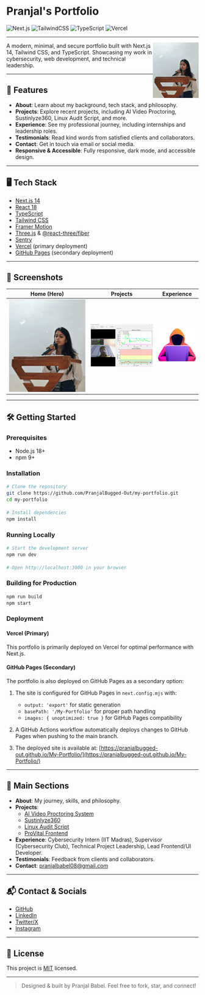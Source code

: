 # Pranjal's Portfolio

![Next.js](https://img.shields.io/badge/Next.js-14.1.4-blue?logo=nextdotjs)
![TailwindCSS](https://img.shields.io/badge/TailwindCSS-3.3.0-38B2AC?logo=tailwindcss)
![TypeScript](https://img.shields.io/badge/TypeScript-5.x-3178C6?logo=typescript)
![Vercel](https://img.shields.io/badge/Deployed%20on-Vercel-black?logo=vercel)

---

<img src="public/profile.jpg" alt="Profile" width="120" align="right" />

A modern, minimal, and secure portfolio built with Next.js 14, Tailwind CSS, and TypeScript. Showcasing my work in cybersecurity, web development, and technical leadership.

---

## 🚀 Features

- **About**: Learn about my background, tech stack, and philosophy.
- **Projects**: Explore recent projects, including AI Video Proctoring, Sustinlyze360, Linux Audit Script, and more.
- **Experience**: See my professional journey, including internships and leadership roles.
- **Testimonials**: Read kind words from satisfied clients and collaborators.
- **Contact**: Get in touch via email or social media.
- **Responsive & Accessible**: Fully responsive, dark mode, and accessible design.

---

## 🖥️ Tech Stack

- [Next.js 14](https://nextjs.org/)
- [React 18](https://react.dev/)
- [TypeScript](https://www.typescriptlang.org/)
- [Tailwind CSS](https://tailwindcss.com/)
- [Framer Motion](https://www.framer.com/motion/)
- [Three.js](https://threejs.org/) & [@react-three/fiber](https://docs.pmnd.rs/react-three-fiber/getting-started/introduction)
- [Sentry](https://sentry.io/welcome/)
- [Vercel](https://vercel.com/) (primary deployment)
- [GitHub Pages](https://pages.github.com/) (secondary deployment)

---

## 📸 Screenshots

| Home (Hero) | Projects | Experience |
|:---:|:---:|:---:|
| ![Hero](public/profile.jpg) | ![Projects](public/mycover.png) | ![Experience](public/exp1.svg) |

---

## 🛠️ Getting Started

### Prerequisites
- Node.js 18+
- npm 9+

### Installation

```bash
# Clone the repository
git clone https://github.com/PranjalBugged-Out/my-portfolio.git
cd my-portfolio

# Install dependencies
npm install
```

### Running Locally

```bash
# Start the development server
npm run dev

# Open http://localhost:3000 in your browser
```

### Building for Production

```bash
npm run build
npm start
```

### Deployment

#### Vercel (Primary)
This portfolio is primarily deployed on Vercel for optimal performance with Next.js.

#### GitHub Pages (Secondary)
The portfolio is also deployed on GitHub Pages as a secondary option:

1. The site is configured for GitHub Pages in `next.config.mjs` with:
   - `output: 'export'` for static generation
   - `basePath: '/My-Portfolio'` for proper path handling
   - `images: { unoptimized: true }` for GitHub Pages compatibility

2. A GitHub Actions workflow automatically deploys changes to GitHub Pages when pushing to the main branch.

3. The deployed site is available at: [https://pranjalbugged-out.github.io/My-Portfolio/](https://pranjalbugged-out.github.io/My-Portfolio/)

---

## 🌟 Main Sections

- **About**: My journey, skills, and philosophy.
- **Projects**: 
  - [AI Video Proctoring System](https://github.com/PranjalBugged-Out/video_proctor.git)
  - [Sustinlyze360](https://github.com/PranjalBugged-Out/Sustinlyze360.git)
  - [Linux Audit Script](https://github.com/PranjalBugged-Out/linux-audit-script.git)
  - [ProVital Frontend](https://github.com/PranjalBugged-Out/ProVital-Frontend.git)
- **Experience**: Cybersecurity Intern (IIT Madras), Supervisor (Cybersecurity Club), Technical Project Leadership, Lead Frontend/UI Developer.
- **Testimonials**: Feedback from clients and collaborators.
- **Contact**: [pranjalbabel08@gmail.com](mailto:pranjalbabel08@gmail.com)

---

## 📬 Contact & Socials

- [GitHub](https://github.com/PranjalBugged-Out)
- [LinkedIn](https://www.linkedin.com/in/pranjalbabel/)
- [Twitter/X](https://x.com/paribabel_04?t=uJMqisLDsczk9mtL0-p97g&s=08)
- [Instagram](https://www.instagram.com/paribabel__/)

---

## 📄 License

This project is [MIT](LICENSE) licensed.

---

> Designed & built by Pranjal Babel. Feel free to fork, star, and connect!